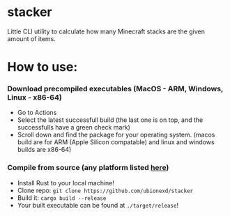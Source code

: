 # stacker
Little CLI utility to calculate how many Minecraft stacks are the given amount of items.

# How to use:
### Download precompiled executables (MacOS - ARM, Windows, Linux - x86-64)
- Go to Actions
- Select the latest successfull build (the last one is on top, and the successfulls have a green check mark)
- Scroll down and find the package for your operating system. (macos build are for ARM (Apple Silicon compatable) and linux and windows builds are x86-64)

### Compile from source (any platform listed [here](https://doc.rust-lang.org/nightly/rustc/platform-support.html))
- Install Rust to your local machine!
- Clone repo: `git clone https://github.com/ubionexd/stacker`
- Build it: `cargo build --release`
- Your built executable can be found at `./target/release`!
